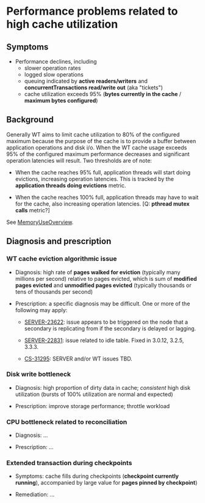 # Performance problems related to high cache utilization

## Symptoms

* Performance declines, including
  * slower operation rates
  * logged slow operations
  * queuing indicated by **active readers/writers** and
    **concurrentTransactions read/write out** (aka "tickets")
  * cache utilization exceeds 95% (**bytes currently in the cache** / **maximum bytes configured**)

## Background

Generally WT aims to limit cache utilization to 80% of the configured maximum
because the purpose of the cache is to provide a buffer between application
operations and disk i/o.  When the WT cache usage exceeds 95% of the configured
maximum performance decreases and significant operation latencies will result.
Two thresholds are of note:

* When the cache reaches 95% full, application threads will start doing
  evictions, increasing operation latencies. This is tracked by the
  **application threads doing evictions** metric.

* When the cache reaches 100% full, application threads may have to wait for
  the cache, also increasing operation latencies.
  [Q: **pthread mutex calls** metric?]

See [MemoryUseOverview](MemoryUseOverview.md).

## Diagnosis and prescription

### WT cache eviction algorithmic issue

* Diagnosis: high rate of **pages walked for eviction** (typically many
  millions per second) relative to pages evicted, which is sum of
  **modified pages evicted** and **unmodified pages evicted** (typically
  thousands or tens of thousands per second)

* Prescription: a specific diagnosis may be difficult. One or more of
  the following may apply:

    * [SERVER-23622](https://jira.mongodb.org/browse/SERVER-23622):
      issue appears to be triggered on the node that a secondary is
      replicating from if the secondary is delayed or lagging.

    * [SERVER-22831](https://jira.mongodb.org/browse/SERVER-22831):
      issue related to idle table. Fixed in 3.0.12, 3.2.5, 3.3.3.

    * [CS-31295](https://jira.mongodb.org/browse/CS-31295): SERVER
      and/or WT issues TBD.

### Disk write bottleneck

* Diagnosis: high proportion of dirty data in cache; *consistent* high disk
  utilization (bursts of 100% utilization are normal and expected)

* Prescription: improve storage performance; throttle workload

### CPU bottleneck related to reconciliation

* Diagnosis: ...

* Prescription: ...

### Extended transaction during checkpoints

* Symptoms: cache fills during checkpoints (**checkpoint currently
  running**), accompanied by large value for **pages pinned by
  checkpoint**)

* Remediation: ...
